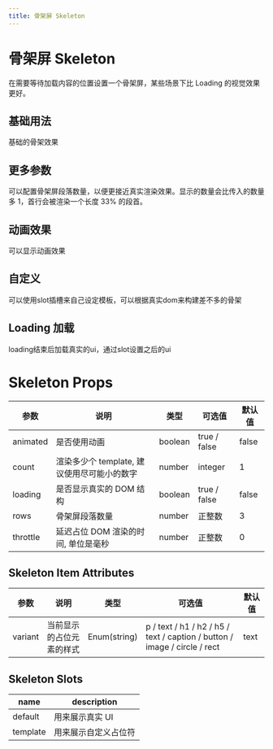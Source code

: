 ```yaml
---
title: 骨架屏 Skeleton
---
```


# 骨架屏 Skeleton

在需要等待加载内容的位置设置一个骨架屏，某些场景下比 Loading 的视觉效果更好。

## 基础用法

基础的骨架效果

<preview path="./demo/Skeleton/Basic.vue"></preview>

## 更多参数

可以配置骨架屏段落数量，以便更接近真实渲染效果。显示的数量会比传入的数量多 1，首行会被渲染一个长度 33% 的段首。

<preview path="./demo/Skeleton/Rows.vue"></preview>

## 动画效果

可以显示动画效果

<preview path="./demo/Skeleton/Animation.vue"></preview>

## 自定义

可以使用slot插槽来自己设定模板，可以根据真实dom来构建差不多的骨架

<preview path="./demo/Skeleton/Custom.vue"></preview>

## Loading 加载

loading结束后加载真实的ui，通过slot设置之后的ui

<preview path="./demo/Skeleton/Loading.vue"></preview>

# Skeleton Props

| 参数     | 说明                                        | 类型    | 可选值       | 默认值 |
| -------- | ------------------------------------------- | ------- | ------------ | ------ |
| animated | 是否使用动画                                | boolean | true / false | false  |
| count    | 渲染多少个 template, 建议使用尽可能小的数字 | number  | integer      | 1      |
| loading  | 是否显示真实的 DOM 结构                     | boolean | true / false | false  |
| rows     | 骨架屏段落数量                              | number  | 正整数       | 3      |
| throttle | 延迟占位 DOM 渲染的时间, 单位是毫秒         | number  | 正整数       | 0      |

## Skeleton Item Attributes

| 参数    | 说明                     | 类型         | 可选值                                                                    | 默认值 |
| ------- | ------------------------ | ------------ | ------------------------------------------------------------------------- | ------ |
| variant | 当前显示的占位元素的样式 | Enum(string) | p / text / h1 / h2 / h5 / text / caption / button / image / circle / rect | text   |

## Skeleton Slots

| name     | description          |
| -------- | -------------------- |
| default  | 用来展示真实 UI      |
| template | 用来展示自定义占位符 |
